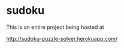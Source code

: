 sudoku
======


This is an entire project being hosted at 

http://sudoku-puzzle-solver.herokuapp.com/
